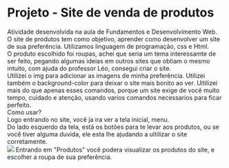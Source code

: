 # <h1 aling="center">Projeto - Site de venda de produtos</h1>
Atividade desenvolvida na aula de Fundamentos e Desenvolvimento Web. <br>
O site de produtos tem como objetivo, aprender como desenvolver um site de sua preferência. Utilizamos linguagem de programação, css e Html.<br>
O produto escolhido foi roupas, achei que seria um tema interessamte de ser feito, pegando  algumas ideias em outros sites que obtiam o mesmo intuito, com ajuda do professor Léo, consegui criar o site. <br>
Utilizei o img para adicionar as imagens de minha preferência. Utilizei também o  background-color para deixar o site mais bonito ao ver. Ultilizei mais do que apenas esses comandos, porque um site exige de você muito tempo, cuidado e atenção, usando varios comandos necessarios para ficar perfeito. <br>
Como usar? <br>
Logo entrando no site, você ja ira ver a tela inicial, menu. <br>
Do lado esquerdo da tela, está os botões para te levar aos produtos, ou se você tiver alguma duvida, ele esta lhe ajudando a ultilizar o site corretamente. <br>
<img src="/assets/img/Barra-taredas.png">
Entrando em "Produtos" você podera visualizar os produtos do site, e escolher a roupa de sua preferência.